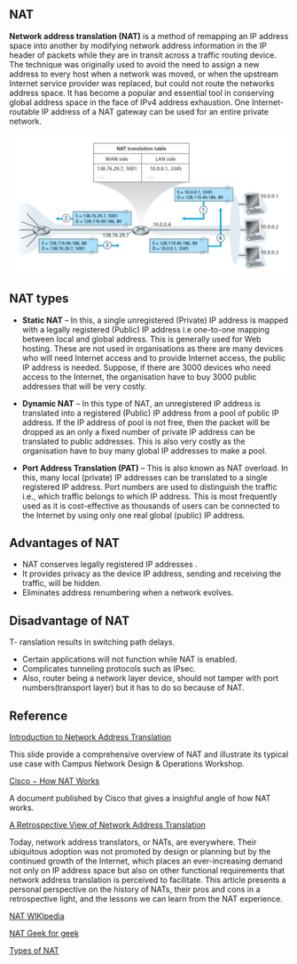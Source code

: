 ## NAT

**Network address translation (NAT)** is a method of remapping an IP address space into another by modifying network address information in the IP header of packets while they are in transit across a traffic routing device. The technique was originally used to avoid the need to assign a new address to every host when a network was moved, or when the upstream Internet service provider was replaced, but could not route the networks address space. It has become a popular and essential tool in conserving global address space in the face of IPv4 address exhaustion. One Internet-routable IP address of a NAT gateway can be used for an entire private network.

![NAT translation](images/nat_translation.png)

## NAT types

- **Static NAT** – In this, a single unregistered (Private) IP address is mapped with a legally registered (Public) IP address i.e one-to-one mapping between local and global address. This is generally used for Web hosting. These are not used in organisations as there are many devices who will need Internet access and to provide Internet access, the public IP address is needed. Suppose, if there are 3000 devices who need access to the Internet, the organisation have to buy 3000 public addresses that will be very costly.

- **Dynamic NAT** – In this type of NAT, an unregistered IP address is translated into a registered (Public) IP address from a pool of public IP address. If the IP address of pool is not free, then the packet will be dropped as an only a fixed number of private IP address can be translated to public addresses. This is also very costly as the organisation have to buy many global IP addresses to make a pool.

- **Port Address Translation (PAT)** – This is also known as NAT overload. In this, many local (private) IP addresses can be translated to a single registered IP address. Port numbers are used to distinguish the traffic i.e., which traffic belongs to which IP address. This is most frequently used as it is cost-effective as thousands of users can be connected to the Internet by using only one real global (public) IP address.

## Advantages of NAT

- NAT conserves legally registered IP addresses .
- It provides privacy as the device IP address, sending and receiving the traffic, will be hidden.
- Eliminates address renumbering when a network evolves.

## Disadvantage of NAT

T- ranslation results in switching path delays.
- Certain applications will not function while NAT is enabled.
- Complicates tunneling protocols such as IPsec.
- Also, router being a network layer device, should not tamper with port numbers(transport layer) but it has to do so because of NAT.

## Reference

[Introduction to Network Address Translation](https://nsrc.org/workshops/2018/btnog-wireless/presentations/00_NAT_Introduction.pdf)

This slide provide a comprehensive overview of NAT and illustrate its typical use case with Campus Network Design & Operations Workshop.

[Cisco − How NAT Works](http://academy.delmar.edu/Courses/download/CiscoIOS/NAT_HowItWorks.pdf)

A document published by Cisco that gives a insighful angle of how NAT works.

[A Retrospective View of Network Address Translation](http://web.cs.ucla.edu/~lixia/papers/08IEEE-NAT-Retrospect.pdf)

Today, network address translators, or NATs, are everywhere. Their ubiquitous
adoption was not promoted by design or planning but by the continued growth of
the Internet, which places an ever-increasing demand not only on IP address space
but also on other functional requirements that network address translation is perceived to facilitate. This article presents a personal perspective on the history of
NATs, their pros and cons in a retrospective light, and the lessons we can learn
from the NAT experience.

[NAT WIKIpedia](https://en.wikipedia.org/wiki/Network_address_translation)

[NAT Geek for geek](https://www.geeksforgeeks.org/network-address-translation-nat/)

[Types of NAT](https://www.geeksforgeeks.org/types-of-network-address-translation-nat/?ref=lbp)